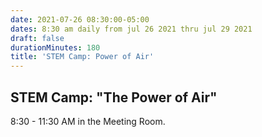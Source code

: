 ```yaml
---
date: 2021-07-26 08:30:00-05:00
dates: 8:30 am daily from jul 26 2021 thru jul 29 2021
draft: false
durationMinutes: 180
title: 'STEM Camp: Power of Air'
---
```


## STEM Camp: "The Power of Air"  
8:30 - 11:30 AM in the Meeting Room.
